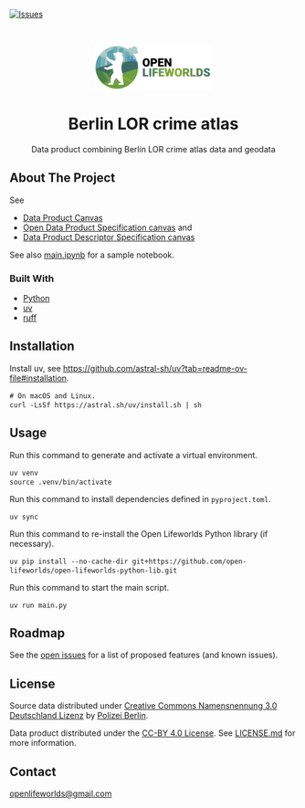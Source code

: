 [![Issues](https://img.shields.io/github/issues/open-lifeworlds/open-lifeworlds-data-product-berlin-lor-crime-atlas)](https://github.com/open-lifeworlds/open-lifeworlds-data-product-berlin-lor-crime-atlas/issues)

<br />
<p align="center">
  <a href="https://github.com/open-lifeworlds/open-lifeworlds-data-product-berlin-lor-crime-atlas">
    <img src="logo-with-text.png" alt="Logo" style="height: 80px; ">
  </a>

  <h1 align="center">Berlin LOR crime atlas</h1>

  <p align="center">
    Data product combining Berlin LOR crime atlas data and geodata</a>
  </p>
</p>

## About The Project

See
* [Data Product Canvas](docs/data-product-canvas.md)
* [Open Data Product Specification canvas](./docs/odps-canvas.md) and 
* [Data Product Descriptor Specification canvas](./docs/dpds-canvas.md)

See also [main.ipynb](./main.ipynb) for a sample notebook.

### Built With

* [Python](https://www.python.org/)
* [uv](https://docs.astral.sh/uv/)
* [ruff](https://docs.astral.sh/ruff/)

## Installation

Install uv, see https://github.com/astral-sh/uv?tab=readme-ov-file#installation.

```shell
# On macOS and Linux.
curl -LsSf https://astral.sh/uv/install.sh | sh
```

## Usage

Run this command to generate and activate a virtual environment.

```shell
uv venv
source .venv/bin/activate
```

Run this command to install dependencies defined in `pyproject.toml`.

```shell
uv sync
```

Run this command to re-install the Open Lifeworlds Python library (if necessary).

```shell
uv pip install --no-cache-dir git+https://github.com/open-lifeworlds/open-lifeworlds-python-lib.git
```

Run this command to start the main script.

```shell
uv run main.py
```

## Roadmap

See the [open issues](https://github.com/open-lifeworlds/open-lifeworlds-data-product-berlin-lor-crime-atlas/issues) for a list of proposed features (and known issues).

## License

Source data distributed under [Creative Commons Namensnennung 3.0 Deutschland Lizenz](https://creativecommons.org/licenses/by/3.0/de/) by [Polizei Berlin](https://www.berlin.de/polizei/).

Data product distributed under the [CC-BY 4.0 License](https://creativecommons.org/licenses/by/4.0/). See [LICENSE.md](./LICENSE.md) for more information.

## Contact

openlifeworlds@gmail.com
